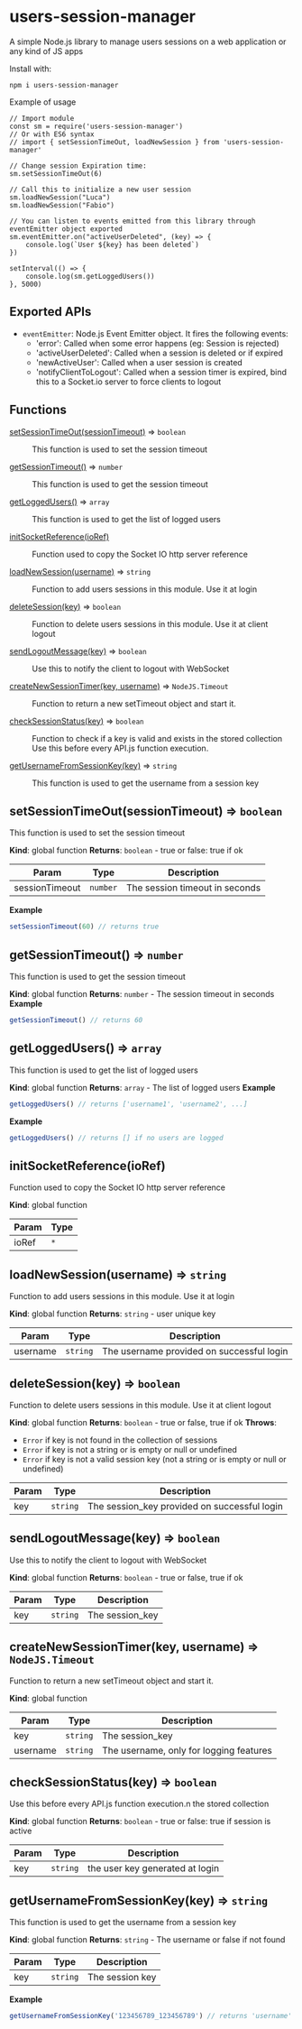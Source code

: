 # users-session-manager
A simple Node.js library to manage users sessions on a web application or any kind of JS apps

Install with:

    npm i users-session-manager

Example of usage

    // Import module
    const sm = require('users-session-manager')
    // Or with ES6 syntax
    // import { setSessionTimeOut, loadNewSession } from 'users-session-manager'

    // Change session Expiration time:
    sm.setSessionTimeOut(6)

    // Call this to initialize a new user session
    sm.loadNewSession("Luca")
    sm.loadNewSession("Fabio")

    // You can listen to events emitted from this library through eventEmitter object exported
    sm.eventEmitter.on("activeUserDeleted", (key) => {
        console.log(`User ${key} has been deleted`)
    })

    setInterval(() => {
        console.log(sm.getLoggedUsers())
    }, 5000)



## Exported APIs

 - ```eventEmitter```:
    Node.js Event Emitter object. It fires the following events:
    - 'error': Called when some error happens (eg: Session is rejected)
    - 'activeUserDeleted': Called when a session is deleted or if expired
    - 'newActiveUser': Called when a user session is created
    - 'notifyClientToLogout': Called when a session timer is expired, bind this to a Socket.io server to force clients to logout

 ## Functions

<dl>
<dt><a href="#setSessionTimeOut">setSessionTimeOut(sessionTimeout)</a> ⇒ <code>boolean</code></dt>
<dd><p>This function is used to set the session timeout</p>
</dd>
<dt><a href="#getSessionTimeout">getSessionTimeout()</a> ⇒ <code>number</code></dt>
<dd><p>This function is used to get the session timeout</p>
</dd>
<dt><a href="#getLoggedUsers">getLoggedUsers()</a> ⇒ <code>array</code></dt>
<dd><p>This function is used to get the list of logged users</p>
</dd>
<dt><a href="#initSocketReference">initSocketReference(ioRef)</a></dt>
<dd><p>Function used to copy the Socket IO http server reference</p>
</dd>
<dt><a href="#loadNewSession">loadNewSession(username)</a> ⇒ <code>string</code></dt>
<dd><p>Function to add users sessions in this module. Use it at login</p>
</dd>
<dt><a href="#deleteSession">deleteSession(key)</a> ⇒ <code>boolean</code></dt>
<dd><p>Function to delete users sessions in this module. Use it at client logout</p>
</dd>
<dt><a href="#sendLogoutMessage">sendLogoutMessage(key)</a> ⇒ <code>boolean</code></dt>
<dd><p>Use this to notify the client to logout with WebSocket</p>
</dd>
<dt><a href="#createNewSessionTimer">createNewSessionTimer(key, username)</a> ⇒ <code>NodeJS.Timeout</code></dt>
<dd><p>Function to return a new setTimeout object and start it.</p>
</dd>
<dt><a href="#checkSessionStatus">checkSessionStatus(key)</a> ⇒ <code>boolean</code></dt>
<dd><p>Function to check if a key is valid and exists in the stored collection
Use this before every API.js function execution.</p>
</dd>
<dt><a href="#getUsernameFromSessionKey">getUsernameFromSessionKey(key)</a> ⇒ <code>string</code></dt>
<dd><p>This function is used to get the username from a session key</p>
</dd>
</dl>

<a name="setSessionTimeOut"></a>

## setSessionTimeOut(sessionTimeout) ⇒ <code>boolean</code>
This function is used to set the session timeout

**Kind**: global function
**Returns**: <code>boolean</code> - true or false: true if ok

| Param | Type | Description |
| --- | --- | --- |
| sessionTimeout | <code>number</code> | The session timeout in seconds |

**Example**
```js
setSessionTimeout(60) // returns true
```
<a name="getSessionTimeout"></a>

## getSessionTimeout() ⇒ <code>number</code>
This function is used to get the session timeout

**Kind**: global function
**Returns**: <code>number</code> - The session timeout in seconds
**Example**
```js
getSessionTimeout() // returns 60
```
<a name="getLoggedUsers"></a>

## getLoggedUsers() ⇒ <code>array</code>
This function is used to get the list of logged users

**Kind**: global function
**Returns**: <code>array</code> - The list of logged users
**Example**
```js
getLoggedUsers() // returns ['username1', 'username2', ...]
```
**Example**
```js
getLoggedUsers() // returns [] if no users are logged
```
<a name="initSocketReference"></a>

## initSocketReference(ioRef)
Function used to copy the Socket IO http server reference

**Kind**: global function

| Param | Type |
| --- | --- |
| ioRef | <code>\*</code> |

<a name="loadNewSession"></a>

## loadNewSession(username) ⇒ <code>string</code>
Function to add users sessions in this module. Use it at login

**Kind**: global function
**Returns**: <code>string</code> - user unique key

| Param | Type | Description |
| --- | --- | --- |
| username | <code>string</code> | The username provided on successful login |

<a name="deleteSession"></a>

## deleteSession(key) ⇒ <code>boolean</code>
Function to delete users sessions in this module. Use it at client logout

**Kind**: global function
**Returns**: <code>boolean</code> - true or false, true if ok
**Throws**:

- <code>Error</code> if key is not found in the collection of sessions
- <code>Error</code> if key is not a string or is empty or null or undefined
- <code>Error</code> if key is not a valid session key (not a string or is empty or null or undefined)


| Param | Type | Description |
| --- | --- | --- |
| key | <code>string</code> | The session_key provided on successful login |

<a name="sendLogoutMessage"></a>

## sendLogoutMessage(key) ⇒ <code>boolean</code>
Use this to notify the client to logout with WebSocket

**Kind**: global function
**Returns**: <code>boolean</code> - true or false, true if ok

| Param | Type | Description |
| --- | --- | --- |
| key | <code>string</code> | The session_key |

<a name="createNewSessionTimer"></a>

## createNewSessionTimer(key, username) ⇒ <code>NodeJS.Timeout</code>
Function to return a new setTimeout object and start it.

**Kind**: global function

| Param | Type | Description |
| --- | --- | --- |
| key | <code>string</code> | The session_key |
| username | <code>string</code> | The username, only for logging features |

<a name="checkSessionStatus"></a>

## checkSessionStatus(key) ⇒ <code>boolean</code>
Use this before every API.js function execution.n the stored collection

**Kind**: global function
**Returns**: <code>boolean</code> - true or false: true if session is active

| Param | Type | Description |
| --- | --- | --- |
| key | <code>string</code> | the user key generated at login |

<a name="getUsernameFromSessionKey"></a>

## getUsernameFromSessionKey(key) ⇒ <code>string</code>
This function is used to get the username from a session key

**Kind**: global function
**Returns**: <code>string</code> - The username or false if not found

| Param | Type | Description |
| --- | --- | --- |
| key | <code>string</code> | The session key |

**Example**
```js
getUsernameFromSessionKey('123456789_123456789') // returns 'username' or false if not found
```